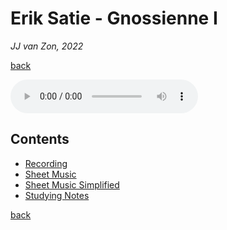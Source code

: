 Erik Satie - Gnossienne Ⅰ
=========================

*JJ van Zon, 2022*

[back](../README.md)

<audio controls>
  <source src="recording/satie-gnossienne-1-recording-320-kbps.mp3" type="audio/mpeg">
  Your browser does not support the audio element. <a href="recording/satie-gnossienne-1-recording-320-kbps.mp3" download>Download file</a>
</audio>

Contents
--------

- [Recording](recording/README.md)
- [Sheet Music](sheet-music/README.md)
- [Sheet Music Simplified](sheet-music-simplified/README.md)
- [Studying Notes](satie-gnossienne-1-studying-notes.md)

[back](../README.md)
